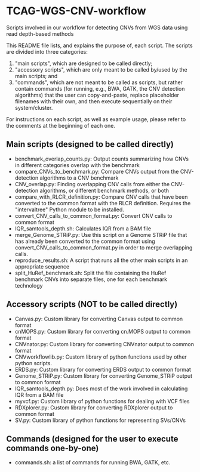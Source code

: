 # TCAG-WGS-CNV-workflow
Scripts involved in our workflow for detecting CNVs from WGS data using read depth-based methods

This README file lists, and explains the purpose of, each script.
The scripts are divided into three categories:

1) "main scripts", which are designed to be called directly;
2) "accessory scripts", which are only meant to be called by/used by the main scripts; and
3) "commands", which are not meant to be called as scripts, but rather contain commands
(for running, e.g., BWA, GATK, the CNV detection algorithms) that the user
can copy-and-paste, replace placeholder filenames with their own,
and then execute sequentially on their system/cluster.

For instructions on each script, as well as example usage, please refer to the comments at the beginning
of each one.

## Main scripts (designed to be called directly)

* benchmark_overlap_counts.py: Output counts summarizing how CNVs in different categories overlap with the benchmark
* compare_CNVs_to_benchmark.py: Compare CNVs output from the CNV-detection algorithms to a CNV benchmark
* CNV_overlap.py: Finding overlapping CNV calls from either the CNV-detection algorithms, or different benchmark methods, or both
* compare_with_RLCR_definition.py: Compare CNV calls that have been converted to the common format with the RLCR definition. Requires the "intervaltree" Python module to be installed.
* convert_CNV_calls_to_common_format.py: Convert CNV calls to common format
* IQR_samtools_depth.sh: Calculates IQR from a BAM file
* merge_Genome_STRiP.py: Use this script on a Genome STRiP file that has already been converted to the common format using convert_CNV_calls_to_common_format.py in order to merge overlapping calls.
* reproduce_results.sh: A script that runs all the other main scripts in an appropriate sequence
* split_HuRef_benchmark.sh: Split the file containing the HuRef benchmark CNVs into separate files, one for each benchmark technology

## Accessory scripts (NOT to be called directly)
* Canvas.py: Custom library for converting Canvas output to common format
* cnMOPS.py: Custom library for converting cn.MOPS output to common format
* CNVnator.py: Custom library for converting CNVnator output to common format
* CNVworkflowlib.py: Custom library of python functions used by other python scripts.
* ERDS.py: Custom library for converting ERDS output to common format
* Genome_STRiP.py: Custom library for converting Genome_STRiP output to common format
* IQR_samtools_depth.py: Does most of the work involved in calculating IQR from a BAM file
* myvcf.py: Custom library of python functions for dealing with VCF files
* RDXplorer.py: Custom library for converting RDXplorer output to common format
* SV.py: Custom library of python functions for representing SVs/CNVs

## Commands (designed for the user to execute commands one-by-one)
* commands.sh: a list of commands for running BWA, GATK, etc.
